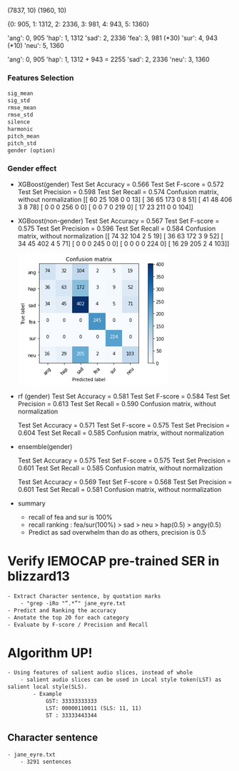 (7837, 10) (1960, 10)

{0: 905, 1: 1312, 2: 2336, 3: 981, 4: 943, 5: 1360}

'ang': 0, 905
'hap': 1, 1312
'sad': 2, 2336
'fea': 3, 981    (*30)
'sur': 4, 943    (*10)
'neu': 5, 1360



'ang': 0, 905
'hap': 1, 1312 + 943 = 2255
'sad': 2, 2336
'neu': 3, 1360


### Features Selection

    sig_mean
    sig_std
    rmse_mean
    rmse_std
    silence
    harmonic
    pitch_mean
    pitch_std
    gender (option)

### Gender effect

- XGBoost(gender)
    Test Set Accuracy =  0.566
    Test Set F-score =  0.572
    Test Set Precision =  0.598
    Test Set Recall =  0.574
    Confusion matrix, without normalization
    [[ 60  25 108   0   0  13]
     [ 36  65 173   0   8  51]
     [ 41  48 406   3   8  78]
     [  0   0   0 256   0   0]
     [  0   0   7   0 219   0]
     [ 17  23 211   0   0 104]]
 
- XGBoost(non-gender) 
    Test Set Accuracy =  0.567
    Test Set F-score =  0.575
    Test Set Precision =  0.596
    Test Set Recall =  0.584
    Confusion matrix, without normalization
    [[ 74  32 104   2   5  19]
     [ 36  63 172   3   9  52]
     [ 34  45 402   4   5  71]
     [  0   0   0 245   0   0]
     [  0   0   0   0 224   0]
     [ 16  29 205   2   4 103]]
    
    ![exp/xgb_no_gender.png](exp/xgb_no_gender.png)
 
- rf (gender)
    Test Set Accuracy =  0.581
    Test Set F-score =  0.584
    Test Set Precision =  0.613
    Test Set Recall =  0.590
    Confusion matrix, without normalization
        
    Test Set Accuracy =  0.571
    Test Set F-score =  0.575
    Test Set Precision =  0.604
    Test Set Recall =  0.585
    Confusion matrix, without normalization
 
- ensemble(gender)
    
    Test Set Accuracy =  0.575
    Test Set F-score =  0.575
    Test Set Precision =  0.601
    Test Set Recall =  0.585
    Confusion matrix, without normalization
    
    Test Set Accuracy =  0.569
    Test Set F-score =  0.568
    Test Set Precision =  0.601
    Test Set Recall =  0.581
    Confusion matrix, without normalization
 
 - summary
    - recall of fea and sur is 100%
    - recall ranking : fea/sur(100%) > sad > neu > hap(0.5) > angy(0.5)
    - Predict as sad overwhelm than do as others, precision is 0.5
  

# Verify IEMOCAP pre-trained SER in blizzard13
    - Extract Character sentence, by quotation marks
        - "grep -iRo "“.*”" jane_eyre.txt
    - Predict and Ranking the accuracy
    - Anotate the top 20 for each category
    - Evaluate by F-score / Precision and Recall 

# Algorithm UP!
    - Using features of salient audio slices, instead of whole
        - salient audio slices can be used in Local style token(LST) as salient local style(SLS).
            - Example
                GST: 33333333333
                LST: 00000110011 (SLS: 11, 11)
                ST : 33333443344

## Character sentence
    - jane_eyre.txt
        - 3291 sentences
     
    
    